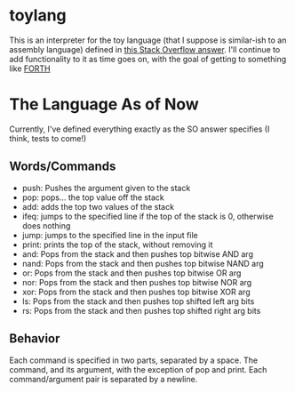 # toylang

This is an interpreter for the toy language (that I suppose is similar-ish to an assembly language) defined in [this Stack Overflow answer](https://stackoverflow.com/a/6888074). I'll continue to add functionality to it as time goes on, with the goal of getting to something like [FORTH](https://en.wikipedia.org/wiki/Forth_(programming_language))

# The Language As of Now
Currently, I've defined everything exactly as the SO answer specifies (I think, tests to come!)

## Words/Commands 
- push: Pushes the argument given to the stack
- pop: pops... the top value off the stack
- add: adds the top two values of the stack
- ifeq: jumps to the specified line if the top of the stack is 0, otherwise does nothing
- jump: jumps to the specified line in the input file
- print: prints the top of the stack, without removing it
- and: Pops from the stack and then pushes top bitwise AND arg
- nand: Pops from the stack and then pushes top bitwise NAND arg
- or: Pops from the stack and then pushes top bitwise OR arg
- nor: Pops from the stack and then pushes top bitwise NOR arg
- xor: Pops from the stack and then pushes top bitwise XOR arg
- ls: Pops from the stack and then pushes top shifted left arg bits
- rs: Pops from the stack and then pushes top shifted right arg bits
## Behavior
Each command is specified in two parts, separated by a space. The command, and its argument, with the exception of pop and print.
Each command/argument pair is separated by a newline.
